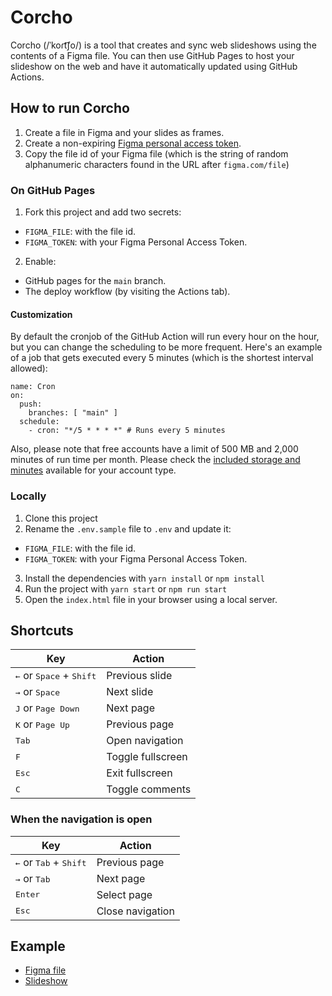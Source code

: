 # Corcho

Corcho (/ˈkoɾt͡ʃo/) is a tool that creates and sync web slideshows using the contents of a Figma file. You can then use GitHub Pages to host your slideshow on the web and have it automatically updated using GitHub Actions.

## How to run Corcho

1. Create a file in Figma and your slides as frames.
2. Create a non-expiring [Figma personal access token](https://help.figma.com/hc/en-us/articles/8085703771159-Manage-personal-access-tokens).
3. Copy the file id of your Figma file (which is the string of random alphanumeric characters found in the URL after `figma.com/file`)

### On GitHub Pages

1. Fork this project and add two secrets:

- `FIGMA_FILE`: with the file id.
- `FIGMA_TOKEN`: with your Figma Personal Access Token.

2. Enable:

- GitHub pages for the `main` branch.
- The deploy workflow (by visiting the Actions tab).

#### Customization

By default the cronjob of the GitHub Action will run every hour on the hour,
but you can change the scheduling to be more frequent. Here's an example of a
job that gets executed every 5 minutes (which is the shortest interval allowed):

```
name: Cron
on:
  push:
    branches: [ "main" ]
  schedule:
    - cron: "*/5 * * * *" # Runs every 5 minutes
```

Also, please note that free accounts have a limit of 500 MB and 2,000
minutes of run time per month. Please check the [included storage and
minutes](https://docs.github.com/en/billing/managing-billing-for-your-products/managing-billing-for-github-actions/about-billing-for-github-actions#included-storage-and-minutes)
available for your account type.

### Locally

1. Clone this project
2. Rename the `.env.sample` file to `.env` and update it:

- `FIGMA_FILE`: with the file id.
- `FIGMA_TOKEN`: with your Figma Personal Access Token.

3. Install the dependencies with `yarn install` or `npm install`
4. Run the project with `yarn start` or `npm run start`
5. Open the `index.html` file in your browser using a local server.

## Shortcuts

| Key                                                 | Action            |
| --------------------------------------------------- | ----------------- |
| <kbd>←</kbd> or <kbd>Space</kbd> + <kbd>Shift</kbd> | Previous slide    |
| <kbd>→</kbd> or <kbd>Space</kbd>                    | Next slide        |
| <kbd>J</kbd> or <kbd>Page Down</kbd>                | Next page         |
| <kbd>K</kbd> or <kbd>Page Up</kbd>                  | Previous page     |
| <kbd>Tab</kbd>                                      | Open navigation   |
| <kbd>F</kbd>                                        | Toggle fullscreen |
| <kbd>Esc</kbd>                                      | Exit fullscreen   |
| <kbd>C</kbd>                                        | Toggle comments   |

### When the navigation is open

| Key                                               | Action           |
| ------------------------------------------------- | ---------------- |
| <kbd>←</kbd> or <kbd>Tab</kbd> + <kbd>Shift</kbd> | Previous page    |
| <kbd>→</kbd> or <kbd>Tab</kbd>                    | Next page        |
| <kbd>Enter</kbd>                                  | Select page      |
| <kbd>Esc</kbd>                                    | Close navigation |

## Example

- [Figma file](https://www.figma.com/file/pCi2wnm9y4HsYNANvXRiGc/Corcho)
- [Slideshow](https://javierarce.github.io/corcho)
